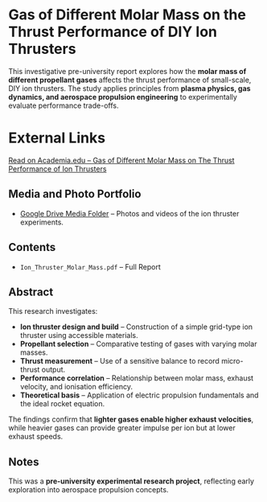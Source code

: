 # Gas of Different Molar Mass on the Thrust Performance of DIY Ion Thrusters

This investigative pre-university report explores how the **molar mass of different propellant gases** affects the thrust performance of small-scale, DIY ion thrusters. The study applies principles from **plasma physics, gas dynamics, and aerospace propulsion engineering** to experimentally evaluate performance trade-offs.

# External Links
[Read on Academia.edu – Gas of Different Molar Mass on The Thrust Performance of Ion Thrusters](https://www.academia.edu/143427337/Gas_of_Different_Molar_Mass_on_The_Thrust_Performance_of_Ion_Thrusters?source=swp_share)

## Media and Photo Portfolio
- [Google Drive Media Folder](INSERT_GOOGLE_DRIVE_LINK_HERE) – Photos and videos of the ion thruster experiments.

## Contents
- `Ion_Thruster_Molar_Mass.pdf` – Full Report

## Abstract
This research investigates:
- **Ion thruster design and build** – Construction of a simple grid-type ion thruster using accessible materials.  
- **Propellant selection** – Comparative testing of gases with varying molar masses.  
- **Thrust measurement** – Use of a sensitive balance to record micro-thrust output.  
- **Performance correlation** – Relationship between molar mass, exhaust velocity, and ionisation efficiency.  
- **Theoretical basis** – Application of electric propulsion fundamentals and the ideal rocket equation.  

The findings confirm that **lighter gases enable higher exhaust velocities**, while heavier gases can provide greater impulse per ion but at lower exhaust speeds.  

## Notes
This was a **pre-university experimental research project**, reflecting early exploration into aerospace propulsion concepts.
